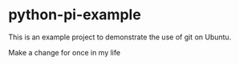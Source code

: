 # python-pi-example
This is an example project to demonstrate the use of git on Ubuntu.

Make a change for once in my life